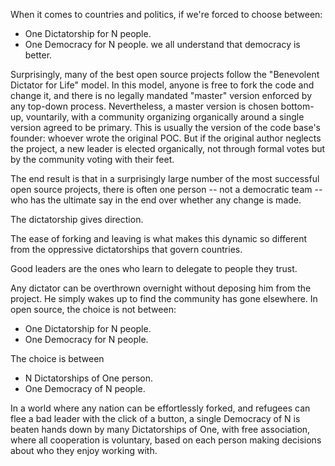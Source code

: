 
When it comes to countries and politics, if we're forced to choose between:
- One Dictatorship for N people.
- One Democracy for N people.
we all understand that democracy is better.

Surprisingly, many of the best open source projects follow the "Benevolent Dictator for Life" model. In this model, anyone is free to fork the code and change it, and there is no legally mandated "master" version enforced by any top-down process. Nevertheless, a master version is chosen bottom-up, vountarily, with a community organizing organically around a single version agreed to be primary. This is usually the version of the code base's founder: whoever wrote the original POC. But if the original author neglects the project, a new leader is elected organically, not through formal votes but by the community voting with their feet. 

The end result is that in a surprisingly large number of the most successful open source projects, there is often one person -- not a democratic team -- who has the ultimate say in the end over whether any change is made.

The dictatorship gives direction.

The ease of forking and leaving is what makes this dynamic so different from the oppressive dictatorships that govern countries.

Good leaders are the ones who learn to delegate to people they trust.

Any dictator can be overthrown overnight without deposing him from the project. He simply wakes up to find the community has gone elsewhere. In open source, the choice is not between:

- One Dictatorship for N people.
- One Democracy for N people.

The choice is between

- N Dictatorships of One person.
- One Democracy of N people.

In a world where any nation can be effortlessly forked, and refugees can flee a bad leader with the click of a button, a single Democracy of N is beaten hands down by many Dictatorships of One, with free association, where all cooperation is voluntary, based on each person making decisions about who they enjoy working with.